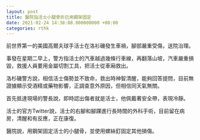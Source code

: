 ```yaml
---
layout: post
title: 醫院指活士小腿骨折已用鋼架固定
date: 2021-02-24 14:38:08.000000000 +08:00
categories: rthk
---
```


前世界第一的美國高爾夫球手活士在洛衫磯發生車禍，腳部嚴重受傷，送院治理。

事發在星期二早上，警方指活士的汽車越過幾條行車線，再翻落山坡，汽車嚴重損毀，救援人員要用金屬切割工具，把活士從車廂救出。 

洛杉磯警方說，相信活士傷勢並不致命，救出時神智清醒，能夠回答提問，目前無證據顯示受酒精或藥物影響，正調查意外原因，但相信同天氣無關。

首先抵達現場的警長說，即時認出傷者就是活士，他佩戴著安全帶，表現冷靜。

活士的官方Twitter說，活士的右腳和腳踝進行長時間的外科手術，目前留在病房，清醒和有反應，正在康復。 

醫院說，用鋼架固定活士的小腿骨，並使用螺絲釘固定其他損傷。
